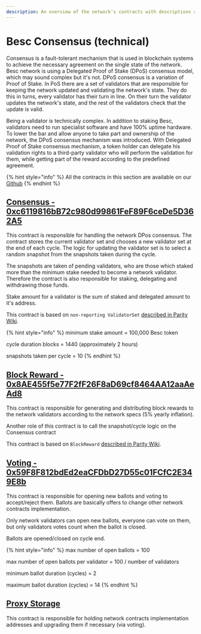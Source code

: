 ```yaml
---
description: An overview of the network's contracts with descriptions and links
---
```


# Besc Consensus \(technical\)

Consensus is a fault-tolerant mechanism that is used in blockchain systems to achieve the necessary agreement on the single state of the network. Besc network is using a Delegated Proof of Stake \(DPoS\) consensus model, which may sound complex but it's not. DPoS consensus is a variation of Proof of Stake. In PoS there are a set of validators that are responsible for keeping the network updated and validating the network's state. They do this in turns, every validator has their turn in line. On their turn the validator updates the network's state, and the rest of the validators check that the update is valid.

Being a validator is technically complex. In addition to staking Besc, validators need to run specialist software and have 100% uptime hardware. To lower the bar and allow anyone to take part and ownership of the network, the DPoS consensus mechanism was introduced. With Delegated Proof of Stake consensus mechanism, a token holder can delegate his validation rights to a third-party validator who will perform the validation for them, while getting part of the reward according to the predefined agreement.

{% hint style="info" %}
All the contracts in this section are available on our [Github](https://github.com/fuseio/fuse-network/tree/master/contracts)
{% endhint %}

## [Consensus - 0xc6119816bB72c980d99861FeF89F6ceDe5D362A5](https://bescscan.io/address/0xc6119816bB72c980d99861FeF89F6ceDe5D362A5)

This contract is responsible for handling the network DPos consensus. The contract stores the current validator set and chooses a new validator set at the end of each cycle. The logic for updating the validator set is to select a random snapshot from the snapshots taken during the cycle.

The snapshots are taken of pending validators, who are those which staked more than the minimum stake needed to become a network validator. Therefore the contract is also responsible for staking, delegating and withdrawing those funds.

Stake amount for a validator is the sum of staked and delegated amount to it's address.

This contract is based on `non-reporting ValidatorSet` [described in Parity Wiki](https://wiki.parity.io/Validator-Set.html#non-reporting-contract).

{% hint style="info" %}
minimum stake amount = 100,000 Besc token

cycle duration blocks = 1440 \(approximately 2 hours\)

snapshots taken per cycle = 10
{% endhint %}

## [Block Reward - 0x8AE455f5e77F2fF26F8aD69cf8464AA12aaAeAd8](https://bescscan.io/address/0x8AE455f5e77F2fF26F8aD69cf8464AA12aaAeAd8)

This contract is responsible for generating and distributing block rewards to the network validators according to the network specs \(5% yearly inflation\).

Another role of this contract is to call the snapshot/cycle logic on the Consensus contract

This contract is based on `BlockReward` [described in Parity Wiki](https://wiki.parity.io/Block-Reward-Contract).

## [Voting - 0x59F8F812bdEd2eaCFDbD27D55c01FCfC2E349E8b](https://bescscan.io/address/0x59F8F812bdEd2eaCFDbD27D55c01FCfC2E349E8b)

This contract is responsible for opening new ballots and voting to accept/reject them. Ballots are basically offers to change other network contracts implementation.

Only network validators can open new ballots, everyone can vote on them, but only validators votes count when the ballot is closed.

Ballots are opened/closed on cycle end.

{% hint style="info" %}
max number of open ballots = 100

max number of open ballots per validator = 100 / number of validators

minimum ballot duration \(cycles\) = 2

maximum ballot duration \(cycles\) = 14
{% endhint %}

## [Proxy Storage](https://bescscan.io/address/0xA588aFF49C5b3a8fc97c2ab8F63c37586a4c99C6)

This contract is responsible for holding network contracts implementation addresses and upgrading them if necessary \(via voting\).

